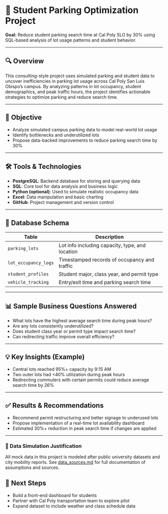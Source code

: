 # 📘 Student Parking Optimization Project

**Goal:** Reduce student parking search time at Cal Poly SLO by 30% using SQL-based analysis of lot usage patterns and student behavior.

---

## 🔍 Overview

This consulting-style project uses simulated parking and student data to uncover inefficiencies in parking lot usage across Cal Poly San Luis Obispo’s campus. By analyzing patterns in lot occupancy, student demographics, and peak traffic hours, the project identifies actionable strategies to optimize parking and reduce search time.

---

## 🎯 Objective

- Analyze simulated campus parking data to model real-world lot usage  
- Identify bottlenecks and underutilized lots  
- Propose data-backed improvements to reduce parking search time by 30%

---

## 🛠 Tools & Technologies

- **PostgreSQL**: Backend database for storing and querying data  
- **SQL**: Core tool for data analysis and business logic  
- **Python (optional)**: Used to simulate realistic occupancy data  
- **Excel**: Data manipulation and basic charting  
- **GitHub**: Project management and version control

---

## 🧱 Database Schema

| Table               | Description |
|--------------------|-------------|
| `parking_lots`     | Lot info including capacity, type, and location |
| `lot_occupancy_logs` | Timestamped records of occupancy and traffic |
| `student_profiles` | Student major, class year, and permit type |
| `vehicle_tracking` | Entry/exit time and parking search time |

---

## 📊 Sample Business Questions Answered

- What lots have the highest average search time during peak hours?  
- Are any lots consistently underutilized?  
- Does student class year or permit type impact search time?  
- Can redirecting traffic improve overall efficiency?

---

## 💡 Key Insights (Example)

- Central lots reached 95%+ capacity by 9:15 AM  
- Two outer lots had <40% utilization during peak hours  
- Redirecting commuters with certain permits could reduce average search time by 26%

---

## ✅ Results & Recommendations

- Recommend permit restructuring and better signage to underused lots  
- Propose implementation of a real-time lot availability dashboard  
- Estimated 30%+ reduction in peak search time if changes are applied

---

### 📄 Data Simulation Justification

All mock data in this project is modeled after public university datasets and city mobility reports. See [data_sources.md](./data_sources.md) for full documentation of assumptions and sources.


## 📌 Next Steps

- Build a front-end dashboard for students  
- Partner with Cal Poly transportation team to explore pilot  
- Expand dataset to include weather and class schedule data
